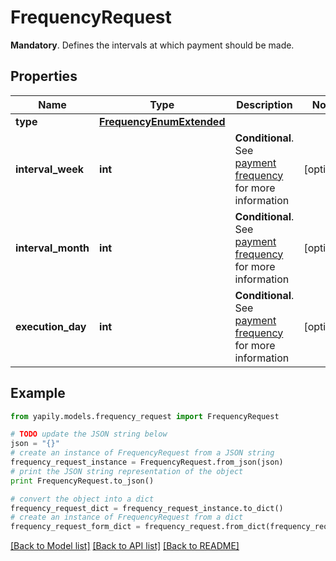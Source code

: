 # FrequencyRequest

__Mandatory__. Defines the intervals at which payment should be made.

## Properties
Name | Type | Description | Notes
------------ | ------------- | ------------- | -------------
**type** | [**FrequencyEnumExtended**](FrequencyEnumExtended.md) |  | 
**interval_week** | **int** | __Conditional__. See [payment frequency](/guides/payments/payment-execution/periodic-payments/#payment-frequency) for more information | [optional] 
**interval_month** | **int** | __Conditional__. See [payment frequency](/guides/payments/payment-execution/periodic-payments/#payment-frequency) for more information | [optional] 
**execution_day** | **int** | __Conditional__. See [payment frequency](/guides/payments/payment-execution/periodic-payments/#payment-frequency) for more information | [optional] 

## Example

```python
from yapily.models.frequency_request import FrequencyRequest

# TODO update the JSON string below
json = "{}"
# create an instance of FrequencyRequest from a JSON string
frequency_request_instance = FrequencyRequest.from_json(json)
# print the JSON string representation of the object
print FrequencyRequest.to_json()

# convert the object into a dict
frequency_request_dict = frequency_request_instance.to_dict()
# create an instance of FrequencyRequest from a dict
frequency_request_form_dict = frequency_request.from_dict(frequency_request_dict)
```
[[Back to Model list]](../README.md#documentation-for-models) [[Back to API list]](../README.md#documentation-for-api-endpoints) [[Back to README]](../README.md)


